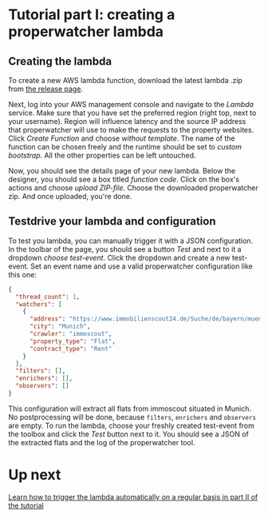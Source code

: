 # Tutorial part I: creating a properwatcher lambda

## Creating the lambda

To create a new AWS lambda function, download the latest lambda .zip from [the release page](https://github.com/floschnell/properwatcher/releases).

Next, log into your AWS management console and navigate to the _Lambda_ service. Make sure that you have set the preferred region (right top, next to your username). Region will influence latency and the source IP address that properwatcher will use to make the requests to the property websites. Click _Create Function_ and choose _without template_. The name of the function can be chosen freely and the runtime should be set to _custom bootstrap_. All the other properties can be left untouched.

Now, you should see the details page of your new lambda. Below the designer, you should see a box titled _function code_. Click on the box's actions and choose _upload ZIP-file_. Choose the downloaded properwatcher zip. And once uploaded, you're done.

## Testdrive your lambda and configuration

To test you lambda, you can manually trigger it with a JSON configuration. In the toolbar of the page, you should see a button _Test_ and next to it a dropdown _choose test-event_. Click the dropdown and create a new test-event. Set an event name and use a valid properwatcher configuration like this one:

```json
{
  "thread_count": 1,
  "watchers": [
    {
      "address": "https://www.immobilienscout24.de/Suche/de/bayern/muenchen-kreis/wohnung-mieten?enteredFrom=one_step_search",
      "city": "Munich",
      "crawler": "immoscout",
      "property_type": "Flat",
      "contract_type": "Rent"
    }
  ],
  "filters": [],
  "enrichers": [],
  "observers": []
}
```

This configuration will extract all flats from immoscout situated in Munich. No postprocessing will be done, because `filters`, `enrichers` and `observers` are empty. To run the lambda, choose your freshly created test-event from the toolbox and click the _Test_ button next to it. You should see a JSON of the extracted flats and the log of the properwatcher tool.

# Up next

[Learn how to trigger the lambda automatically on a regular basis in part II of the tutorial](2_schedule_lambda.md)

